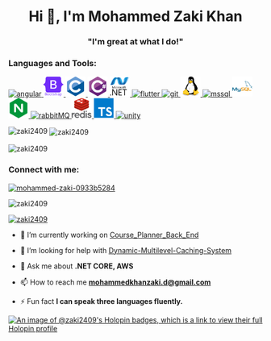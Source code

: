 <h1 align="center">Hi 👋, I'm Mohammed Zaki Khan</h1>
<h3 align="center">"I'm great at what I do!"</h3>

<h3 align="left">Languages and Tools:</h3>
<p align="left"> <a href="https://angular.io" target="_blank" rel="noreferrer"> <img src="https://angular.io/assets/images/logos/angular/angular.svg" alt="angular" width="40" height="40"/> </a> <a href="https://getbootstrap.com" target="_blank" rel="noreferrer"> <img src="https://raw.githubusercontent.com/devicons/devicon/master/icons/bootstrap/bootstrap-plain-wordmark.svg" alt="bootstrap" width="40" height="40"/> </a> <a href="https://www.cprogramming.com/" target="_blank" rel="noreferrer"> <img src="https://raw.githubusercontent.com/devicons/devicon/master/icons/c/c-original.svg" alt="c" width="40" height="40"/> </a> <a href="https://www.w3schools.com/cs/" target="_blank" rel="noreferrer"> <img src="https://raw.githubusercontent.com/devicons/devicon/master/icons/csharp/csharp-original.svg" alt="csharp" width="40" height="40"/> </a> <a href="https://dotnet.microsoft.com/" target="_blank" rel="noreferrer"> <img src="https://raw.githubusercontent.com/devicons/devicon/master/icons/dot-net/dot-net-original-wordmark.svg" alt="dotnet" width="40" height="40"/> </a> <a href="https://flutter.dev" target="_blank" rel="noreferrer"> <img src="https://www.vectorlogo.zone/logos/flutterio/flutterio-icon.svg" alt="flutter" width="40" height="40"/> </a> <a href="https://git-scm.com/" target="_blank" rel="noreferrer"> <img src="https://www.vectorlogo.zone/logos/git-scm/git-scm-icon.svg" alt="git" width="40" height="40"/> </a> <a href="https://www.linux.org/" target="_blank" rel="noreferrer"> <img src="https://raw.githubusercontent.com/devicons/devicon/master/icons/linux/linux-original.svg" alt="linux" width="40" height="40"/> </a> <a href="https://www.microsoft.com/en-us/sql-server" target="_blank" rel="noreferrer"> <img src="https://www.svgrepo.com/show/303229/microsoft-sql-server-logo.svg" alt="mssql" width="40" height="40"/> </a> <a href="https://www.mysql.com/" target="_blank" rel="noreferrer"> <img src="https://raw.githubusercontent.com/devicons/devicon/master/icons/mysql/mysql-original-wordmark.svg" alt="mysql" width="40" height="40"/> </a> <a href="https://www.nginx.com" target="_blank" rel="noreferrer"> <img src="https://raw.githubusercontent.com/devicons/devicon/master/icons/nginx/nginx-original.svg" alt="nginx" width="40" height="40"/> </a> <a href="https://www.rabbitmq.com" target="_blank" rel="noreferrer"> <img src="https://www.vectorlogo.zone/logos/rabbitmq/rabbitmq-icon.svg" alt="rabbitMQ" width="40" height="40"/> </a> <a href="https://redis.io" target="_blank" rel="noreferrer"> <img src="https://raw.githubusercontent.com/devicons/devicon/master/icons/redis/redis-original-wordmark.svg" alt="redis" width="40" height="40"/> </a> <a href="https://www.typescriptlang.org/" target="_blank" rel="noreferrer"> <img src="https://raw.githubusercontent.com/devicons/devicon/master/icons/typescript/typescript-original.svg" alt="typescript" width="40" height="40"/> </a> <a href="https://unity.com/" target="_blank" rel="noreferrer"> <img src="https://www.vectorlogo.zone/logos/unity3d/unity3d-icon.svg" alt="unity" width="40" height="40"/> </a> </p>

<p><img align="left" src="https://github-readme-stats.vercel.app/api/top-langs?username=zaki2409&show_icons=true&locale=en&layout=compact" alt="zaki2409" /></p>

<p>&nbsp;<img align="center" src="https://github-readme-stats.vercel.app/api?username=zaki2409&show_icons=true&locale=en" alt="zaki2409" /></p>

<p><img align="center" src="https://github-readme-streak-stats.herokuapp.com/?user=zaki2409&" alt="zaki2409" /></p>

<h3 align="left">Connect with me:</h3>
<p align="left">
<a href="https://linkedin.com/in/mohammed-zaki-0933b5284" target="blank"><img align="center" src="https://raw.githubusercontent.com/rahuldkjain/github-profile-readme-generator/master/src/images/icons/Social/linked-in-alt.svg" alt="mohammed-zaki-0933b5284" height="30" width="40" /></a>
</p>

<p align="left"> <img src="https://komarev.com/ghpvc/?username=zaki2409&label=Profile%20views&color=0e75b6&style=flat" alt="zaki2409" /> </p>

<p align="left"> <a href="https://github.com/ryo-ma/github-profile-trophy"><img src="https://github-profile-trophy.vercel.app/?username=zaki2409" alt="zaki2409" /></a> </p>


- 🔭 I’m currently working on [Course_Planner_Back_End](https://github.com/Zaki2409/Course_Planner_Back_End)

- 🤝 I’m looking for help with [Dynamic-Multilevel-Caching-System](https://github.com/Zaki2409/Dynamic-Multilevel-Caching-System)

- 💬 Ask me about **.NET CORE, AWS**

- 📫 How to reach me **mohammedkhanzaki.d@gmail.com**

- ⚡ Fun fact **I can speak three languages fluently.**

[![An image of @zaki2409's Holopin badges, which is a link to view their full Holopin profile](https://holopin.me/zaki2409)](https://holopin.io/@zaki2409)

